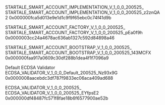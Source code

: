 STARTALE_SMART_ACCOUNT_IMPLEMENTATION_V_1_0_0_200525_
STARTALE_SMART_ACCOUNT_IMPLEMENTATION_V_1_0_0_200525_z2znQA2
0x000000fca5d013e9e1d1c9f9f65ebc0c74f41d9b

STARTALE_SMART_ACCOUNT_FACTORY_V_1_0_0_200525_
STARTALE_SMART_ACCOUNT_FACTORY_V_1_0_0_200525_pEa0f9h
0x0000003cc24a4678ac636ab1327c592d84898a46


STARTALE_SMART_ACCOUNT_BOOTSTRAP_V_1_0_0_200525_
STARTALE_SMART_ACCOUNT_BOOTSTRAP_V_1_0_0_200525_143MCFX
0x000000faa917a0609c30df288b1dea4f1f7096a9

Default ECDSA Validator
ECDSA_VALIDATOR_V_1_0_0_Default_200525_Nz93x9G
0x0000008aacebdc3df787f9833ec06aca409ad688

ECDSA_VALIDATOR_V_1_0_0_200525_
ECDSA_VALIDATOR_V_1_0_0_200525_EYfpsE2
0x000000df48487fc571f8fae18b6f6577900ae52b

